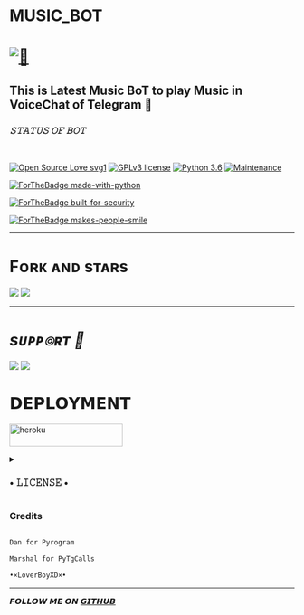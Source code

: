 # MUSIC_BOT 
# [![🎼](https://telegra.ph/file/1f45714570ce5c2a6613a.png)](https://t.me/Psycho_Bots)

## This is Latest Music BoT to play Music in </br> VoiceChat of Telegram 🎼

<i><h3> 𝚂𝚃𝙰𝚃𝚄𝚂 𝙾𝙵 𝙱𝙾𝚃 </h3></i>

<br>

[![Open Source Love svg1](https://badges.frapsoft.com/os/v1/open-source.png?v=103)](https://github.com/PsychoBots/VCMusical2.0)
[![GPLv3 license](https://img.shields.io/badge/License-GPLv3-blue.svg?&style=flat-square)]( https://github.com/PsychoBots/VCMusical2.0#copyright--license)
[![Python 3.6](https://img.shields.io/badge/Python-3.9.6-blue.svg)](https://www.python.org/downloads/release/python-360/)
[![Maintenance](https://img.shields.io/badge/Maintained%3F-yes-green?&style=flat-square)](https://GitHub.com/PsychoBots/VCMusical2.0/graphs/commit-activity) 


[![ForTheBadge made-with-python](http://ForTheBadge.com/images/badges/made-with-python.svg)](https://www.python.org/)

[![ForTheBadge built-for-security](http://ForTheBadge.com/images/badges/built-with-love.svg)](https://github.com/loverboyXD)

[![ForTheBadge makes-people-smile](http://ForTheBadge.com/images/badges/makes-people-smile.svg)](https://github.com/loverboyXD)

<hr> 

</hr> 

# Fᴏʀᴋ ᴀɴᴅ sᴛᴀʀs 

<a href="https://github.com/PsychoBots/VCMusical2.0/stargazers"><img src="https://img.shields.io/github/stars/PsychoBots/VCMusical2.0?style=social"></a> 
<a href="https://github.com/PsychoBots/VCMusical2.0/fork"><img src="https://img.shields.io/github/forks/PsychoBots/VCMusical2.0?label=Fork&logoColor=blue&style=social"></a> <br>  

<hr/> 

# <i><b> sᴜᴘᴘ๏ʀᴛ 🏪</b></i>

<a href="https://telegram.me/Psycho_Bots" target="_blank"><img src="https://img.shields.io/badge/Join-Updates%20Channel-yellow.svg?style=for-the-badge&logo=Telegram"></a>
<a href="https://telegram.me/PsychoBots_Chat" target="_blank"><img src="https://img.shields.io/badge/Join-HelpChat-brown.svg?style=for-the-badge&logo=Telegram"></a>

# 𝗗𝗘𝗣𝗟𝗢𝗬𝗠𝗘𝗡𝗧

<a href="https://heroku.com/deploy?template=https://github.com/PsychoBots/VCMusical2.0" target="_blank"><img src="https://img.shields.io/badge/DEPLOY%20TO%20HEROKU-black?style=for-the-badge&logo=heroku" 
height="40px" width="200px" alt="heroku" /></a>


<details><summary> <h3>• 𝙻𝙸𝙲𝙴𝙽𝚂𝙴 •</h3> </summary>
  
![GPU](https://www.gnu.org/graphics/gplv3-or-later.png)
Copyright (C) 2021 Psychobots
  
Poject [Psycho_Bots](https://github.com/AstroUB/Astro-UB) is free software: you can redistribute it and/or modify
it under the terms of the GNU General Public License as published by
the Free Software Foundation, either version 3 of the License, or
(at your option) any later version.
This program is distributed in the hope that it will be useful,
but WITHOUT ANY WARRANTY; without even the implied warranty of
MERCHANTABILITY or FITNESS FOR A PARTICULAR PURPOSE.  See the
GNU General Public License for more details.
You should have received a copy of the GNU General Public License
along with this program. If not, see <https://www.gnu.org/licenses/>.
Released under [GNU](/LICENSE) by [LoverBoy](https://github.com/LoverboyXD) .

</details>

### Credits

```sh

Dan for Pyrogram

Marshal for PyTgCalls

•×LoverBoyXD×•

```

<hr>

𝙁𝙊𝙇𝙇𝙊𝙒 𝙈𝙀 𝙊𝙉 [𝙂𝙄𝙏𝙃𝙐𝘽](https://github.com/loverboyXD)

</hr>








